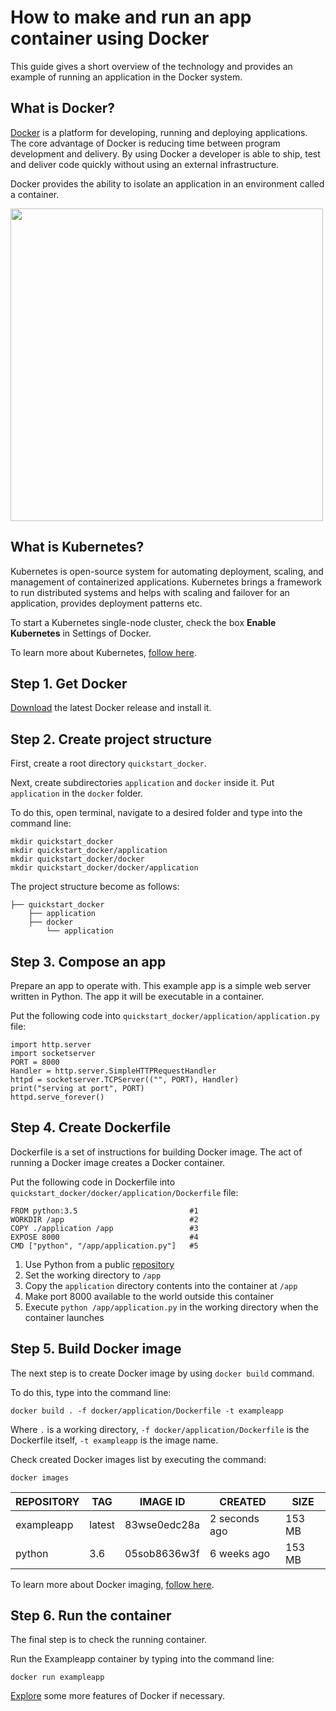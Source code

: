 # How to make and run an app container using Docker

This guide gives a short overview of the technology and provides an example of running an application in the Docker system. 

## What is Docker?

[Docker](https://www.docker.com/) is a platform for developing, running and deploying applications. The core advantage of Docker is reducing time between program development and delivery. By using Docker a developer is able to ship, test and deliver code quickly without using an external infrastructure. 

Docker provides the ability to isolate an application in an environment called a container.

<img src="https://www.docker.com/sites/default/files/d8/styles/large/public/2018-11/container-what-is-container.png?itok=vle7kjDj" width="500">

## What is Kubernetes?

Kubernetes is open-source system for automating deployment, scaling, and management of containerized applications. Kubernetes brings a framework to run distributed systems and helps with scaling and failover for an application, provides deployment patterns etc.

To start a Kubernetes single-node cluster, check the box **Enable Kubernetes** in Settings of Docker.

To learn more about Kubernetes, [follow here](https://kubernetes.io/docs/concepts/overview/what-is-kubernetes/).

## Step 1. Get Docker

[Download](https://www.docker.com/products/docker-desktop) the latest Docker release and install it.

## Step 2. Create project structure

First, create a root directory `quickstart_docker`. 

Next, create subdirectories `application` and `docker` inside it. Put `application` in the `docker` folder. 

To do this, open terminal, navigate to a desired folder and type into the command line:
```
mkdir quickstart_docker
mkdir quickstart_docker/application
mkdir quickstart_docker/docker
mkdir quickstart_docker/docker/application
```

The project structure become as follows:
```
├── quickstart_docker
    ├── application
    ├── docker
        └── application
```

## Step 3. Compose an app

Prepare an app to operate with. This example app is a simple web server written in Python. The app it will be executable in a container.

Put the following code into `quickstart_docker/application/application.py` file:

```
import http.server
import socketserver
PORT = 8000
Handler = http.server.SimpleHTTPRequestHandler
httpd = socketserver.TCPServer(("", PORT), Handler)
print("serving at port", PORT)
httpd.serve_forever()
```

## Step 4. Create Dockerfile

Dockerfile is a set of instructions for building Docker image. The act of running a Docker image creates a Docker container.

Put the following code in Dockerfile into `quickstart_docker/docker/application/Dockerfile` file:

```
FROM python:3.5                         #1 
WORKDIR /app                            #2 
COPY ./application /app                 #3
EXPOSE 8000                             #4
CMD ["python", "/app/application.py"]   #5
```

1. Use Python from a public [repository](https://docs.docker.com/docker-hub/repos/)
2. Set the working directory to `/app`
3. Copy the `application` directory contents into the container at `/app`
4. Make port 8000 available to the world outside this container
5. Execute `python /app/application.py` in the working directory when the container launches


## Step 5. Build Docker image

The next step is to create Docker image by using `docker build` command.

To do this, type into the command line:

```
docker build . -f docker/application/Dockerfile -t exampleapp
```

Where `.` is a working directory, `-f docker/application/Dockerfile` is the Dockerfile itself,  `-t exampleapp` is the image name.

Check created Docker images list by executing the command:

```
docker images
```

| REPOSITORY | TAG    | IMAGE ID     | CREATED       | SIZE   |
|------------|--------|--------------|---------------|--------|
| exampleapp | latest | 83wse0edc28a | 2 seconds ago | 153 MB |
| python     | 3.6    | 05sob8636w3f | 6 weeks ago   | 153 MB |

To learn more about Docker imaging, [follow here](https://docs.docker.com/engine/reference/builder/).

## Step 6. Run the container

The final step is to check the running container.

Run the Exampleapp container by typing into the command line:

```
docker run exampleapp
```

[Explore](https://docs.docker.com/) some more features of Docker if necessary. 
